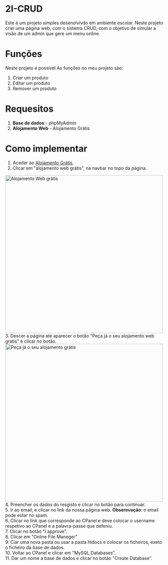 # 2I-CRUD
Este é um projeto simples desenolvivdo em ambiente escolar. Neste projeto criei uma página web, com o sistema CRUD, com o objetivo de simular a visão de um admin que gere um menu online.

# Funções
Neste projeto é possível
As funções no meu projeto são:
  1. Criar um produto
  2. Editar um produto
  3. Remover um produto

# Requesitos
  1. **Base de dados** - phpMyAdmin
  2. **Alojamento Web** - Alojamento Grátis

# Como implementar

  1. Aceder ao [Alojamento Grátis](http://www.alojamento-gratis.com/?i=1).
  2. Clicar em "alojamento web grátis", na navbar no topo da página.
  <img src="https://drive.google.com/uc?export=view&id=1DDQZxnMBm5BMopwWacAh_gkH45UYIBxu" alt="Alojamento Web grátis" width="500">
  3. Descer a página até aparecer o botão "Peça já o seu alojamento web grátis" e clicar no botão.
  <img src="https://drive.google.com/uc?export=view&id=1ZGt2M5eORxPp5ZuJY_URnTff6OlZ6U3v" alt="Peça já o seu alojamento grátis" width="500">
  4. Preencher os dados do resgisto e clicar no botão para continuar. <br>
  5. Ir ao email, e clicar no link da nossa página web. <b>Obserevação</b>: o email pode estar no spam. <br>
  6. Clicar no link que corresponde ao CPanel e deve colocar o username respetivo ao CPanel e a palavra-passe que defeniu. <br>
  7. Clicar no botão "I approve". <br>
  8. Clicar em "Online File Maneger" <br>
  9. Ciar uma nova pasta ou usar a pasta htdocs e colocar os ficheiros, exeto o ficheiro da base de dados. <br>
  10. Voltar ao CPanel e clicar em "MySQL Databases". <br>
  11. Dar um nome a base de dados e clicar no botão "Create Database". <br>
  
